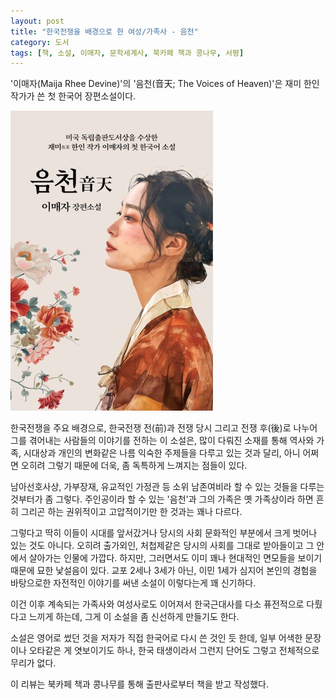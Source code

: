 ```yaml
---
layout: post
title: "한국전쟁을 배경으로 한 여성/가족사 - 음천"
category: 도서
tags: [책, 소설, 이매자, 문학세계사, 북카페 책과 콩나무, 서평]
---
```


'이매자(Maija Rhee Devine)'의
'음천(音天; The Voices of Heaven)'은
재미 한인 작가가 쓴 첫 한국어 장편소설이다.

![표지](/images/book/the-voices-of-heaven-book.jpg)

한국전쟁을 주요 배경으로,
한국전쟁 전(前)과 전쟁 당시 그리고 전쟁 후(後)로 나누어
그를 겪어내는 사람들의 이야기를 전하는 이 소설은,
많이 다뤄진 소재를 통해 역사와 가족, 시대상과 개인의 변화같은
나름 익숙한 주제들을 다루고 있는 것과 달리,
아니 어쩌면 오히려 그렇기 때문에 더욱,
좀 독특하게 느껴지는 점들이 있다.

남아선호사상, 가부장재, 유교적인 가정관 등
소위 남존여비라 할 수 있는 것들을 다루는 것부터가 좀 그렇다.
주인공이라 할 수 있는 '음천'과 그의 가족은
옛 가족상이라 하면 흔히 그리곤 하는
권위적이고 고압적이기만 한 것과는 꽤나 다르다.

그렇다고 딱히 이들이 시대를 앞서갔거나
당시의 사회 문화적인 부분에서 크게 벗어나 있는 것도 아니다.
오히려 출가외인, 처첩제같은 당시의 사회를 그대로 받아들이고 그 안에서 살아가는 인물에 가깝다.
하지만, 그러면서도 이미 꽤나 현대적인 면모들을 보이기 때문에 묘한 낯설음이 있다.
교포 2세나 3세가 아닌, 이민 1세가
심지어 본인의 경험을 바탕으로한 자전적인 이야기를 써낸 소설이 이렇다는게 꽤 신기하다.

이건 이후 계속되는 가족사와 여성사로도 이어져서
한국근대사를 다소 퓨전적으로 다뤘다고 느끼게 하는데,
그게 이 소설을 좀 신선하게 만들기도 한다.

소설은 영어로 썼던 것을 저자가 직접 한국어로 다시 쓴 것인 듯 한데,
일부 어색한 문장이나 오타같은 게 엿보이기도 하나,
한국 태생이라서 그런지 단어도 그렇고 전체적으로 무리가 없다.



<div class="im im-info">
이 리뷰는 북카페 책과 콩나무를 통해 출판사로부터 책을 받고 작성했다.
</div>
